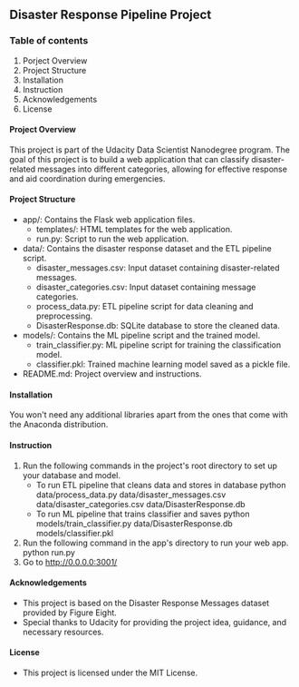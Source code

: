 
## Disaster Response Pipeline Project 

### Table of contents
1. Porject Overview
2. Project Structure
3. Installation
4. Instruction
5. Acknowledgements
6. License

#### Project Overview
This project is part of the Udacity Data Scientist Nanodegree program. The goal of this project is to build a web application that can classify disaster-related messages into different categories, allowing for effective response and aid coordination during emergencies.

#### Project Structure
- app/: Contains the Flask web application files.
	- templates/: HTML templates for the web application.
    - run.py: Script to run the web application.
- data/: Contains the disaster response dataset and the ETL pipeline script.
	- disaster_messages.csv: Input dataset containing disaster-related messages.
    - disaster_categories.csv: Input dataset containing message categories.
    - process_data.py: ETL pipeline script for data cleaning and preprocessing.
    - DisasterResponse.db: SQLite database to store the cleaned data.
- models/: Contains the ML pipeline script and the trained model.
	- train_classifier.py: ML pipeline script for training the classification model.
	- classifier.pkl: Trained machine learning model saved as a pickle file.
- README.md: Project overview and instructions.

#### Installation
You won't need any additional libraries apart from the ones that come with the Anaconda distribution.

#### Instruction
1. Run the following commands in the project's root directory to set up your database and model.
	- To run ETL pipeline that cleans data and stores in database 
    python data/process_data.py data/disaster_messages.csv data/disaster_categories.csv data/DisasterResponse.db
	- To run ML pipeline that trains classifier and saves 
    python models/train_classifier.py data/DisasterResponse.db models/classifier.pkl
2. Run the following command in the app's directory to run your web app. python run.py
3. Go to http://0.0.0.0:3001/
#### Acknowledgements
- This project is based on the Disaster Response Messages dataset provided by Figure Eight.
- Special thanks to Udacity for providing the project idea, guidance, and necessary resources.
#### License
- This project is licensed under the MIT License.


